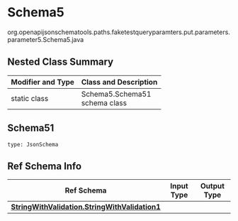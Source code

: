 # Schema5
org.openapijsonschematools.paths.faketestqueryparamters.put.parameters.parameter5.Schema5.java

## Nested Class Summary
| Modifier and Type | Class and Description |
| ----------------- | ---------------------- |
| static class | Schema5.Schema51<br> schema class |

## Schema51
```
type: JsonSchema
```

## Ref Schema Info
Ref Schema | Input Type | Output Type
---------- | ---------- | -----------
[**StringWithValidation.StringWithValidation1**](../../../components/schemas/StringWithValidation.md) |  | 
